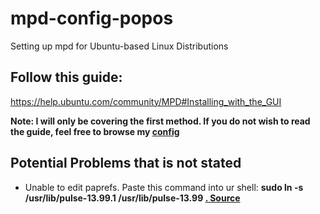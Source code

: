 # mpd-config-popos
Setting up mpd for Ubuntu-based Linux Distributions


## Follow this guide:
https://help.ubuntu.com/community/MPD#Installing_with_the_GUI

<b> Note: I will only be covering the first method. If you do not wish to read the guide, feel free to browse my <a href = 'sample_config.conf'>config</a></b>

## Potential Problems that is not stated
<ul>
    <li>
    Unable to edit paprefs. Paste this command into ur shell: 
    <b>sudo ln -s /usr/lib/pulse-13.99.1 /usr/lib/pulse-13.99<b> 
    <a href = 'https://www.reddit.com/r/Ubuntu/comments/gvtzpb/ubuntu_2004_lts_x86_64_trying_to_use_paprefs_but/'> . Source</a> 
    </li>
</ul>



 
